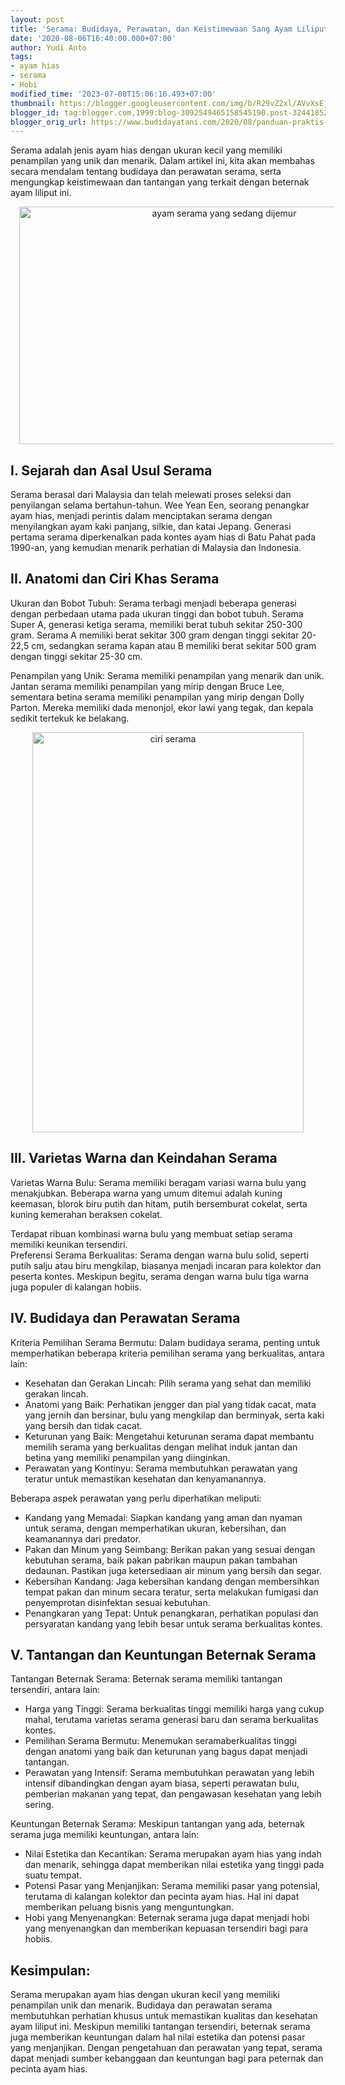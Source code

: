 ```yaml
---
layout: post
title: 'Serama: Budidaya, Perawatan, dan Keistimewaan Sang Ayam Liliput'
date: '2020-08-06T16:40:00.000+07:00'
author: Yudi Anto
tags:
- ayam hias
- serama
- Hobi
modified_time: '2023-07-08T15:06:16.493+07:00'
thumbnail: https://blogger.googleusercontent.com/img/b/R29vZ2xl/AVvXsEjkMHFcmTnxxINcqIwsS-Pi8L4RzTqB_-ZlnbVDkcC_tn3xN7Nz9GaTfhfwFecDK6Maoqjo5BNrS7VYvtzz-EwISsfsZ-n7xssJM74892GDioozuCGV8wpJMgXXol8LRAYmMuQ6JqqusdXBZ_vxWpYJERohv2SJ1YnYkQeRTgm382SSkulhwXcwT69yr04t/s72-w640-c-h380/serama_1280x756-768x454.jpg
blogger_id: tag:blogger.com,1999:blog-3092549465158545190.post-3244185230971993927
blogger_orig_url: https://www.budidayatani.com/2020/08/panduan-praktis-perawatan-ayam-serama.html
---
```


<p>Serama adalah jenis ayam hias dengan ukuran kecil yang memiliki penampilan yang unik dan menarik. Dalam artikel ini, kita akan membahas secara mendalam tentang budidaya dan perawatan serama, serta mengungkap keistimewaan dan tantangan yang terkait dengan beternak ayam liliput ini.</p><div class="separator" style="clear: both; text-align: center;"><a href="https://blogger.googleusercontent.com/img/b/R29vZ2xl/AVvXsEjkMHFcmTnxxINcqIwsS-Pi8L4RzTqB_-ZlnbVDkcC_tn3xN7Nz9GaTfhfwFecDK6Maoqjo5BNrS7VYvtzz-EwISsfsZ-n7xssJM74892GDioozuCGV8wpJMgXXol8LRAYmMuQ6JqqusdXBZ_vxWpYJERohv2SJ1YnYkQeRTgm382SSkulhwXcwT69yr04t/s422/serama_1280x756-768x454.jpg" imageanchor="1" style="margin-left: 1em; margin-right: 1em;"><img alt="ayam serama yang sedang dijemur" border="0" data-original-height="250" data-original-width="422" height="380" src="https://blogger.googleusercontent.com/img/b/R29vZ2xl/AVvXsEjkMHFcmTnxxINcqIwsS-Pi8L4RzTqB_-ZlnbVDkcC_tn3xN7Nz9GaTfhfwFecDK6Maoqjo5BNrS7VYvtzz-EwISsfsZ-n7xssJM74892GDioozuCGV8wpJMgXXol8LRAYmMuQ6JqqusdXBZ_vxWpYJERohv2SJ1YnYkQeRTgm382SSkulhwXcwT69yr04t/w640-h380/serama_1280x756-768x454.jpg" width="640" /></a></div><h2>I. Sejarah dan Asal Usul Serama</h2><p>Serama berasal dari Malaysia dan telah melewati proses seleksi dan penyilangan selama bertahun-tahun. Wee Yean Een, seorang penangkar ayam hias, menjadi perintis dalam menciptakan serama dengan menyilangkan ayam kaki panjang, silkie, dan katai Jepang. Generasi pertama serama diperkenalkan pada kontes ayam hias di Batu Pahat pada 1990-an, yang kemudian menarik perhatian di Malaysia dan Indonesia.</p><h2>II. Anatomi dan Ciri Khas Serama</h2><p>Ukuran dan Bobot Tubuh: Serama terbagi menjadi beberapa generasi dengan perbedaan utama pada ukuran tinggi dan bobot tubuh. Serama Super A, generasi ketiga serama, memiliki berat tubuh sekitar 250-300 gram. Serama A memiliki berat sekitar 300 gram dengan tinggi sekitar 20-22,5 cm, sedangkan serama kapan atau B memiliki berat sekitar 500 gram dengan tinggi sekitar 25-30 cm.</p><p>Penampilan yang Unik: Serama memiliki penampilan yang menarik dan unik. Jantan serama memiliki penampilan yang mirip dengan Bruce Lee, sementara betina serama memiliki penampilan yang mirip dengan Dolly Parton. Mereka memiliki dada menonjol, ekor lawi yang tegak, dan kepala sedikit tertekuk ke belakang.</p><div class="separator" style="clear: both; text-align: center;"><a href="https://blogger.googleusercontent.com/img/b/R29vZ2xl/AVvXsEjqvIRBOX_yLo64E8c714BXdcS1FnDMNOA1Ie23aWLm9muJD0v1cyh2Vhad4dL8QAWPib9KTI2enJBkzB6ZHG_jo1UDb-46e76UbGJfashxjrlDjIQyhyaMasgy9ad2_6xWAPXVXCBC6IsTe8q3olBg_1m0PbGhlfb2JipNDhJfmMGfH6urylX7LQmTK4EI/s560/serama_541x800.jpg" imageanchor="1" style="margin-left: 1em; margin-right: 1em;"><img alt="ciri serama" border="0" data-original-height="560" data-original-width="379" height="640" src="https://blogger.googleusercontent.com/img/b/R29vZ2xl/AVvXsEjqvIRBOX_yLo64E8c714BXdcS1FnDMNOA1Ie23aWLm9muJD0v1cyh2Vhad4dL8QAWPib9KTI2enJBkzB6ZHG_jo1UDb-46e76UbGJfashxjrlDjIQyhyaMasgy9ad2_6xWAPXVXCBC6IsTe8q3olBg_1m0PbGhlfb2JipNDhJfmMGfH6urylX7LQmTK4EI/w434-h640/serama_541x800.jpg" width="434" /></a></div><h2>III. Varietas Warna dan Keindahan Serama</h2><p>Varietas Warna Bulu: Serama memiliki beragam variasi warna bulu yang menakjubkan. Beberapa warna yang umum ditemui adalah kuning keemasan, blorok biru putih dan hitam, putih bersemburat cokelat, serta kuning kemerahan beraksen cokelat.</p><p>Terdapat ribuan kombinasi warna bulu yang membuat setiap serama memiliki keunikan tersendiri.<br />Preferensi Serama Berkualitas: Serama dengan warna bulu solid, seperti putih salju atau biru mengkilap, biasanya menjadi incaran para kolektor dan peserta kontes. Meskipun begitu, serama dengan warna bulu tiga warna juga populer di kalangan hobiis.</p><h2>IV. Budidaya dan Perawatan Serama</h2><p>Kriteria Pemilihan Serama Bermutu: Dalam budidaya serama, penting untuk memperhatikan beberapa kriteria pemilihan serama yang berkualitas, antara lain:</p><ul><li>Kesehatan dan Gerakan Lincah: Pilih serama yang sehat dan memiliki gerakan lincah.</li><li>Anatomi yang Baik: Perhatikan jengger dan pial yang tidak cacat, mata yang jernih dan bersinar, bulu yang mengkilap dan berminyak, serta kaki yang bersih dan tidak cacat.</li><li>Keturunan yang Baik: Mengetahui keturunan serama dapat membantu memilih serama yang berkualitas dengan melihat induk jantan dan betina yang memiliki penampilan yang diinginkan.</li><li>Perawatan yang Kontinyu: Serama membutuhkan perawatan yang teratur untuk memastikan kesehatan dan kenyamanannya.</li></ul><p>Beberapa aspek perawatan yang perlu diperhatikan meliputi:</p><ul><li>Kandang yang Memadai: Siapkan kandang yang aman dan nyaman untuk serama, dengan memperhatikan ukuran, kebersihan, dan keamanannya dari predator.</li><li>Pakan dan Minum yang Seimbang: Berikan pakan yang sesuai dengan kebutuhan serama, baik pakan pabrikan maupun pakan tambahan dedaunan. Pastikan juga ketersediaan air minum yang bersih dan segar.</li><li>Kebersihan Kandang: Jaga kebersihan kandang dengan membersihkan tempat pakan dan minum secara teratur, serta melakukan fumigasi dan penyemprotan disinfektan sesuai kebutuhan.</li><li>Penangkaran yang Tepat: Untuk penangkaran, perhatikan populasi dan persyaratan kandang yang lebih besar untuk serama berkualitas kontes.</li></ul><h2>V. Tantangan dan Keuntungan Beternak Serama</h2><p>Tantangan Beternak Serama: Beternak serama memiliki tantangan tersendiri, antara lain:</p><ul><li>Harga yang Tinggi: Serama berkualitas tinggi memiliki harga yang cukup mahal, terutama varietas serama generasi baru dan serama berkualitas kontes.</li><li>Pemilihan Serama Bermutu: Menemukan seramaberkualitas tinggi dengan anatomi yang baik dan keturunan yang bagus dapat menjadi tantangan.</li><li>Perawatan yang Intensif: Serama membutuhkan perawatan yang lebih intensif dibandingkan dengan ayam biasa, seperti perawatan bulu, pemberian makanan yang tepat, dan pengawasan kesehatan yang lebih sering.</li></ul><p>Keuntungan Beternak Serama: Meskipun tantangan yang ada, beternak serama juga memiliki keuntungan, antara lain:</p><ul><li>Nilai Estetika dan Kecantikan: Serama merupakan ayam hias yang indah dan menarik, sehingga dapat memberikan nilai estetika yang tinggi pada suatu tempat.</li><li>Potensi Pasar yang Menjanjikan: Serama memiliki pasar yang potensial, terutama di kalangan kolektor dan pecinta ayam hias. Hal ini dapat memberikan peluang bisnis yang menguntungkan.</li><li>Hobi yang Menyenangkan: Beternak serama juga dapat menjadi hobi yang menyenangkan dan memberikan kepuasan tersendiri bagi para hobiis.</li></ul><h2>Kesimpulan:</h2><p>Serama merupakan ayam hias dengan ukuran kecil yang memiliki penampilan unik dan menarik. Budidaya dan perawatan serama membutuhkan perhatian khusus untuk memastikan kualitas dan kesehatan ayam liliput ini. Meskipun memiliki tantangan tersendiri, beternak serama juga memberikan keuntungan dalam hal nilai estetika dan potensi pasar yang menjanjikan. Dengan pengetahuan dan perawatan yang tepat, serama dapat menjadi sumber kebanggaan dan keuntungan bagi para peternak dan pecinta ayam hias.</p>